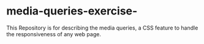 # media-queries-exercise-
This Repository is for describing the media queries, a CSS feature to handle the responsiveness of any web page.
